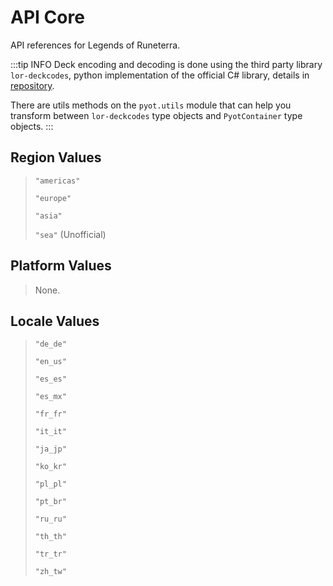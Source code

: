 # API Core

API references for Legends of Runeterra.

:::tip INFO
Deck encoding and decoding is done using the third party library `lor-deckcodes`, python implementation of the official C# library, details in [repository](https://github.com/Rafalonso/LoRDeckCodesPython).

There are utils methods on the `pyot.utils` module that can help you transform between `lor-deckcodes` type objects and `PyotContainer` type objects.
:::

## Region Values
> `"americas"`
>
> `"europe"`
>
> `"asia"`
>
> `"sea"` (Unofficial)

## Platform Values

> None.

## Locale Values
> `"de_de"`
>
> `"en_us"`
>
> `"es_es"`
>
> `"es_mx"`
>
> `"fr_fr"`
>
> `"it_it"`
>
> `"ja_jp"`
>
> `"ko_kr"`
>
> `"pl_pl"`
>
> `"pt_br"`
>
> `"ru_ru"`
>
> `"th_th"`
>
> `"tr_tr"`
>
> `"zh_tw"`
